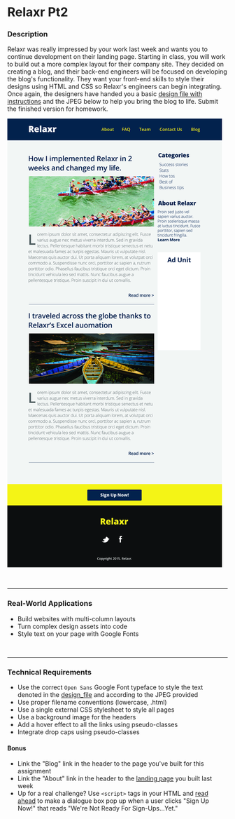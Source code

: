 # Relaxr Pt2

### Description 

Relaxr was really impressed by your work last week and wants you to continue development on their landing page. Starting in class, you will work to build out a more complex layout for their company site. They decided on creating a blog, and their back-end engineers will be focused on developing the blog's functionality. They want your front-end skills to style their designs using HTML and CSS so Relaxr's engineers can begin integrating. Once again, the designers have handed you a basic [design file with instructions](design_file.txt) and the JPEG below to help you bring the blog to life. Submit the finished version for homework.

![Relaxr Blog](images/relaxr_blog.jpg)

<br>

---

### Real-World Applications

- Build websites with multi-column layouts
- Turn complex design assets into code
- Style text on your page with Google Fonts

<br>

---

### Technical Requirements 

- Use the correct ```Open Sans``` Google Font typeface to style the text denoted in the [design_file](design_file.txt) and according to the JPEG provided
- Use proper filename conventions (lowercase, .html)
- Use a single external CSS stylesheet to style all pages
- Use a background image for the headers
- Add a hover effect to all the links using pseudo-classes
- Integrate drop caps using pseudo-classes

#### Bonus
- Link the "Blog" link in the header to the page you've built for this assignment
- Link the "About" link in the header to the [landing page](../../Week_02_Styling/Assignment/starter_code/images/relaxr_landing.jpg) you built last week
- Up for a real challenge? Use ```<script>``` tags in your HTML and [read ahead](https://learn.jquery.com/events/event-basics/) to make a dialogue box pop up when a user clicks "Sign Up Now!" that reads "We're Not Ready For Sign-Ups...Yet."
